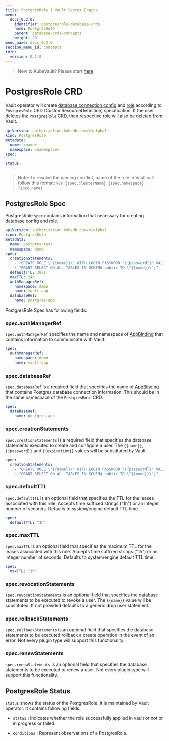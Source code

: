 ```yaml
---
title: PostgresRole | Vault Secret Engine
menu:
  docs_0.2.0:
    identifier: postgresrole-database-crds
    name: PostgresRole
    parent: database-crds-concepts
    weight: 20
menu_name: docs_0.2.0
section_menu_id: concepts
info:
  version: 0.2.0
---
```


> New to KubeVault? Please start [here](/docs/0.2.0/concepts/README).

# PostgresRole CRD

Vault operator will create [database connection config](https://www.vaultproject.io/api/secret/databases/postgresql.html#configure-connection) and [role](https://www.vaultproject.io/api/secret/databases/index.html#create-role) according to `PostgresRole` CRD (CustomResourceDefinition) specification. If the user deletes the `PostgresRole` CRD, then respective role will also be deleted from Vault.

```yaml
apiVersion: authorization.kubedb.com/v1alpha1
kind: PostgresRole
metadata:
  name: <name>
  namespace: <namespace>
spec:
  ...
status:
  ...
```

> Note: To resolve the naming conflict, name of the role in Vault will follow this format: `k8s.{spec.clusterName}.{spec.namespace}.{spec.name}`

## PostgresRole Spec

PostgresRole `spec` contains information that necessary for creating database config and role.

```yaml
apiVersion: authorization.kubedb.com/v1alpha1
kind: PostgresRole
metadata:
  name: postgres-test
  namespace: demo
spec:
  creationStatements:
    - "CREATE ROLE \"{{name}}\" WITH LOGIN PASSWORD '{{password}}' VALID UNTIL '{{expiration}}';"
    - "GRANT SELECT ON ALL TABLES IN SCHEMA public TO \"{{name}}\";"
  defaultTTL: 300s
  maxTTL: 24h
  authManagerRef:
    namespace: demo
    name: vault-app
  databaseRef:
    name: postgres-app
```

PostgresRole Spec has following fields:

### spec.authManagerRef

`spec.authManagerRef` specifies the name and namespace of [AppBinding](/docs/0.2.0/concepts/vault-server-crds/auth-methods/appbinding) that contains information to communicate with Vault.

```yaml
spec:
  authManagerRef:
    namespace: demo
    name: vault-app
```

### spec.databaseRef

`spec.databaseRef` is a required field that specifies the name of [AppBinding](/docs/0.2.0/concepts/vault-server-crds/auth-methods/appbinding) that contains Postgres database connection information. This should be in the same namespace of the `PostgresRole` CRD.

```yaml
spec:
  databaseRef:
    name: postgres-app
```

### spec.creationStatements

`spec.creationStatements` is a required field that specifies the database statements executed to create and configure a user. The `{{name}}`, `{{password}}` and `{{expiration}}` values will be substituted by Vault.

```yaml
spec:
  creationStatements:
    - "CREATE ROLE \"{{name}}\" WITH LOGIN PASSWORD '{{password}}' VALID UNTIL '{{expiration}}';"
    - "GRANT SELECT ON ALL TABLES IN SCHEMA public TO \"{{name}}\";"
```

### spec.defaultTTL

`spec.defaultTTL` is an optional field that specifies the TTL for the leases associated with this role. Accepts time suffixed strings ("1h") or an integer number of seconds. Defaults to system/engine default TTL time.

```yaml
spec:
  defaultTTL: "1h"
```

### spec.maxTTL

`spec.maxTTL` is an optional field that specifies the maximum TTL for the leases associated with this role. Accepts time suffixed strings ("1h") or an integer number of seconds. Defaults to system/engine default TTL time.

```yaml
spec:
  maxTTL: "1h"
```

### spec.revocationStatements

`spec.revocationStatements` is an optional field that specifies the database statements to be executed to revoke a user. The `{{name}}` value will be substituted. If not provided defaults to a generic drop user statement.

### spec.rollbackStatements

`spec.rollbackStatements` is an optional field that specifies the database statements to be executed rollback a create operation in the event of an error. Not every plugin type will support this functionality.

### spec.renewStatements

`spec.renewStatements` is an optional field that specifies the database statements to be executed to renew a user. Not every plugin type will support this functionality.

## PostgresRole Status

`status` shows the status of the PostgresRole. It is maintained by Vault operator. It contains following fields:

- `status` : Indicates whether the role successfully applied in vault or not or in progress or failed

- `conditions` : Represent observations of a PostgresRole.

